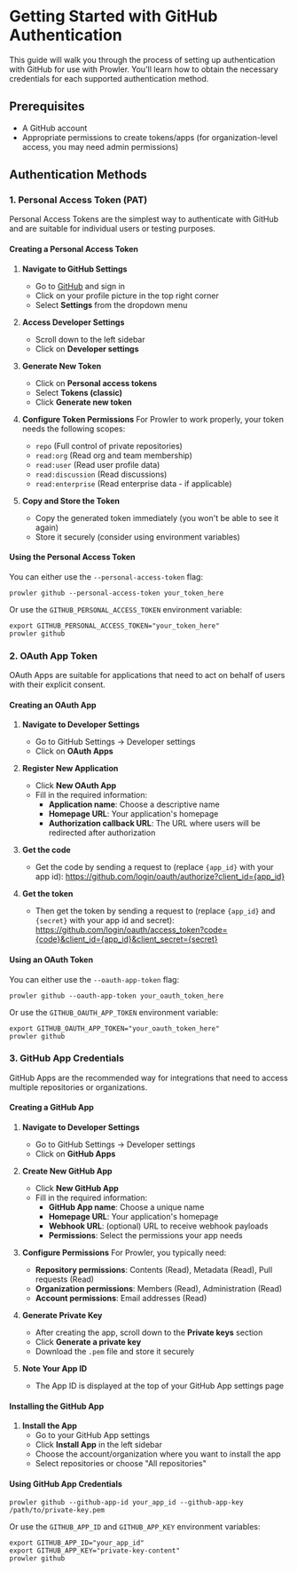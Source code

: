 # Getting Started with GitHub Authentication

This guide will walk you through the process of setting up authentication with GitHub for use with Prowler. You'll learn how to obtain the necessary credentials for each supported authentication method.

## Prerequisites

- A GitHub account
- Appropriate permissions to create tokens/apps (for organization-level access, you may need admin permissions)

## Authentication Methods

### 1. Personal Access Token (PAT)

Personal Access Tokens are the simplest way to authenticate with GitHub and are suitable for individual users or testing purposes.

#### Creating a Personal Access Token

1. **Navigate to GitHub Settings**
   - Go to [GitHub](https://github.com) and sign in
   - Click on your profile picture in the top right corner
   - Select **Settings** from the dropdown menu

2. **Access Developer Settings**
   - Scroll down to the left sidebar
   - Click on **Developer settings**

3. **Generate New Token**
   - Click on **Personal access tokens**
   - Select **Tokens (classic)**
   - Click **Generate new token**

4. **Configure Token Permissions**
   For Prowler to work properly, your token needs the following scopes:
   - `repo` (Full control of private repositories)
   - `read:org` (Read org and team membership)
   - `read:user` (Read user profile data)
   - `read:discussion` (Read discussions)
   - `read:enterprise` (Read enterprise data - if applicable)

5. **Copy and Store the Token**
   - Copy the generated token immediately (you won't be able to see it again)
   - Store it securely (consider using environment variables)

#### Using the Personal Access Token
You can either use the `--personal-access-token` flag:
```console
prowler github --personal-access-token your_token_here
```
Or use the `GITHUB_PERSONAL_ACCESS_TOKEN` environment variable:
```console
export GITHUB_PERSONAL_ACCESS_TOKEN="your_token_here"
prowler github
```

### 2. OAuth App Token

OAuth Apps are suitable for applications that need to act on behalf of users with their explicit consent.

#### Creating an OAuth App

1. **Navigate to Developer Settings**
   - Go to GitHub Settings → Developer settings
   - Click on **OAuth Apps**

2. **Register New Application**
   - Click **New OAuth App**
   - Fill in the required information:
     - **Application name**: Choose a descriptive name
     - **Homepage URL**: Your application's homepage
     - **Authorization callback URL**: The URL where users will be redirected after authorization

3. **Get the code**
   - Get the code by sending a request to (replace `{app_id}` with your app id):
   https://github.com/login/oauth/authorize?client_id={app_id}

4. **Get the token**
   - Then get the token by sending a request to (replace `{app_id}` and `{secret}` with your app id and secret):
   https://github.com/login/oauth/access_token?code={code}&client_id={app_id}&client_secret={secret}



#### Using an OAuth Token

You can either use the `--oauth-app-token` flag:

```console
prowler github --oauth-app-token your_oauth_token_here
```
Or use the `GITHUB_OAUTH_APP_TOKEN` environment variable:
```console
export GITHUB_OAUTH_APP_TOKEN="your_oauth_token_here"
prowler github
```

### 3. GitHub App Credentials

GitHub Apps are the recommended way for integrations that need to access multiple repositories or organizations.

#### Creating a GitHub App

1. **Navigate to Developer Settings**
   - Go to GitHub Settings → Developer settings
   - Click on **GitHub Apps**

2. **Create New GitHub App**
   - Click **New GitHub App**
   - Fill in the required information:
     - **GitHub App name**: Choose a unique name
     - **Homepage URL**: Your application's homepage
     - **Webhook URL**: (optional) URL to receive webhook payloads
     - **Permissions**: Select the permissions your app needs

3. **Configure Permissions**
   For Prowler, you typically need:
   - **Repository permissions**: Contents (Read), Metadata (Read), Pull requests (Read)
   - **Organization permissions**: Members (Read), Administration (Read)
   - **Account permissions**: Email addresses (Read)

4. **Generate Private Key**
   - After creating the app, scroll down to the **Private keys** section
   - Click **Generate a private key**
   - Download the `.pem` file and store it securely

5. **Note Your App ID**
   - The App ID is displayed at the top of your GitHub App settings page

#### Installing the GitHub App

1. **Install the App**
   - Go to your GitHub App settings
   - Click **Install App** in the left sidebar
   - Choose the account/organization where you want to install the app
   - Select repositories or choose "All repositories"

#### Using GitHub App Credentials

```console
prowler github --github-app-id your_app_id --github-app-key /path/to/private-key.pem
```

Or use the `GITHUB_APP_ID` and `GITHUB_APP_KEY` environment variables:
```console
export GITHUB_APP_ID="your_app_id"
export GITHUB_APP_KEY="private-key-content"
prowler github
```
